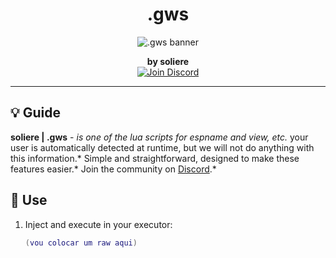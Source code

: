 <h1 align="center">.gws</h1>

<p align="center">
  <img src="https://imgur.com/rU1HyW5.png" alt=".gws banner" />
</p>

<p align="center">
  <b>by soliere</b><br />
  <a href="https://discord.gg/RrwRcvgFE8">
    <img src="https://img.shields.io/badge/Discord-Join-blue?style=flat-square&logo=discord" alt="Join Discord" />
  </a>
</p>

---

## 💡 __Guide__

**soliere | .gws** - *is one of the lua scripts for espname and view, etc.*
your user is automatically detected at runtime, but we will not do anything with this information.* 
Simple and straightforward, designed to make these features easier.*
Join the community on [Discord](https://discord.gg/RrwRcvgFE8).*

## 🚀 __Use__

1. Inject and execute in your executor:
   ```lua
   (vou colocar um raw aqui)
